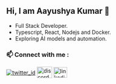 ## Hi, I am Aayushya Kumar 👋
- Full Stack Developer.
- Typescript, React, Nodejs and Docker.
- Exploring AI models and automation.
### 📫 Connect with me :
<p>
<a href="https://twitter.com/aayushyak" target="blank">    <img align="center" src="https://img.shields.io/badge/-000000?style=for-the-badge&logo=x&logoColor=white" alt="twitter_id"  /></a>
<a href="https://discord.gg/aayushya" target="blank"><img align="center" src="https://raw.githubusercontent.com/rahuldkjain/github-profile-readme-generator/master/src/images/icons/Social/discord.svg" alt="discord_id" height="30" width="40" /></a>
<a href="https://linkedin.com/in/aayushya-kumar/-a604b8248/" target="blank"><img align="center" src="https://raw.githubusercontent.com/rahuldkjain/github-profile-readme-generator/master/src/images/icons/Social/linked-in-alt.svg" alt="linkedin_id" height="28" width="36" /></a>
</p>
